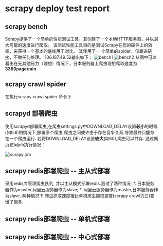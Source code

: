 # scrapy deploy test report
## scrapy bench 
Scrapy提供了一个简单的性能测试工具。其创建了一个本地HTTP服务器，并以最大可能的速度进行爬取。 
该测试性能工具目的是测试Scrapy在您的硬件上的效率，来获得一个基本的底线用于对比。 其使用了一
个简单的spider，仅跟进链接，不做任何处理。
106.187.49.52输出如下：
![bench1](http://7sbqj0.com1.z0.glb.clouddn.com/bench.png)
![bench2](http://7sbqj0.com1.z0.glb.clouddn.com/bench1.png)
从图中可以看出在无其他压力（理想）情况下，日本服务器上爬虫理想爬取速度为**3360page/min**

## scrapy crawl spider
在执行scrapy crawl spider 命令下

## scrapyd 部署爬虫
使用scrapyd部署爬虫,在爬虫settings.py中DOWNLOAD_DELAY设置**较小**的时候(如0.6)的情况下,部署多个爬虫,爬虫之间或许由于存在竞争关系,导致最终只能存在一个爬虫运行. 若将DOWNLOAD_DELAY设置**较大**(如60),爬虫可以共存. 
通过网页访问job执行情况：

![scrapy job](http://7sbqj0.com1.z0.glb.clouddn.com/scrapy_job.png)

## scrapy redis部署爬虫 -- 主从式部署
采用redis库管理爬虫队列, 并以主从模式部署redis.测试了两种情况:
*. 日本服务器作为master,阿里云服务器作为slave;
*. 阿里云服务器作为master,日本服务器作为slave.
两种情况下,爬虫抓取速度相比单机爬虫抓取速度(scrapy crawl方式)变慢了很多.

## scrapy redis部署爬虫 -- 单机式部署


## scrapy redis部署爬虫 -- 中心式部署

